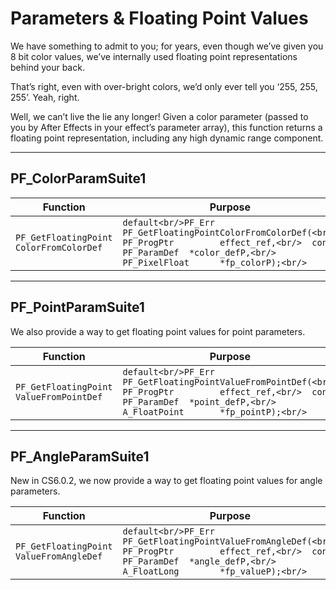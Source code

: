 # Parameters & Floating Point Values

We have something to admit to you; for years, even though we’ve given you 8 bit color values, we’ve internally used floating point representations behind your back.

That’s right, even with over-bright colors, we’d only ever tell you ‘255, 255, 255’. Yeah, right.

Well, we can’t live the lie any longer! Given a color parameter (passed to you by After Effects in your effect’s parameter array), this function returns a floating point representation, including any high dynamic range component.

---

## PF_ColorParamSuite1

| **Function**                                  | **Purpose**                                                                                                                                                                          |
|-----------------------------------------------|--------------------------------------------------------------------------------------------------------------------------------------------------------------------------------------|
| `PF_GetFloatingPoint`<br/>`ColorFromColorDef` | ```default<br/>PF_Err PF_GetFloatingPointColorFromColorDef(<br/>  PF_ProgPtr         effect_ref,<br/>  const PF_ParamDef  *color_defP,<br/>  PF_PixelFloat      *fp_colorP);<br/>``` |

---

## PF_PointParamSuite1

We also provide a way to get floating point values for point parameters.

| **Function**                                  | **Purpose**                                                                                                                                                                          |
|-----------------------------------------------|--------------------------------------------------------------------------------------------------------------------------------------------------------------------------------------|
| `PF_GetFloatingPoint`<br/>`ValueFromPointDef` | ```default<br/>PF_Err PF_GetFloatingPointValueFromPointDef(<br/>  PF_ProgPtr         effect_ref,<br/>  const PF_ParamDef  *point_defP,<br/>  A_FloatPoint       *fp_pointP);<br/>``` |

---

## PF_AngleParamSuite1

New in CS6.0.2, we now provide a way to get floating point values for angle parameters.

| **Function**                                  | **Purpose**                                                                                                                                                                          |
|-----------------------------------------------|--------------------------------------------------------------------------------------------------------------------------------------------------------------------------------------|
| `PF_GetFloatingPoint`<br/>`ValueFromAngleDef` | ```default<br/>PF_Err PF_GetFloatingPointValueFromAngleDef(<br/>  PF_ProgPtr         effect_ref,<br/>  const PF_ParamDef  *angle_defP,<br/>  A_FloatLong        *fp_valueP);<br/>``` |

